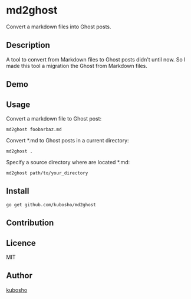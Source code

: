 md2ghost
========

Convert a markdown files into Ghost posts.

## Description

A tool to convert from Markdown files to Ghost posts didn't until now. So I made this tool a migration the Ghost from Markdown files.

## Demo

## Usage

Convert a markdown file to Ghost post:

```
md2ghost foobarbaz.md
```

Convert *.md to Ghost posts in a current directory:

```
md2ghost .
```

Specify a source directory where are located *.md:

```
md2ghost path/to/your_directory
```

## Install

```
go get github.com/kubosho/md2ghost
```

## Contribution

## Licence

MIT

## Author

[kubosho](https://github.com/kubosho)
